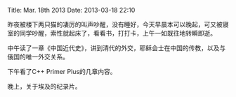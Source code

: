Title: Mar. 18th 2013
Date: 2013-03-18 22:10

<p> </p> 
<p> 昨夜被楼下两只猫的凄厉的叫声吵醒，没有睡好，今天早晨本可以晚起，可又被寝室的同学吵醒，索性就起床了，看看书，打打卡，上午一如既往地转瞬即逝。</p> 
<p>中午读了一章《中国近代史》，讲到清代的外交，耶稣会士在中国的传教，以及与俄国的唯一外交关系。</p> 
<p>下午看了C++ Primer Plus的几章内容。</p> 
<p>晚上，关于埃及的纪录片。</p>
